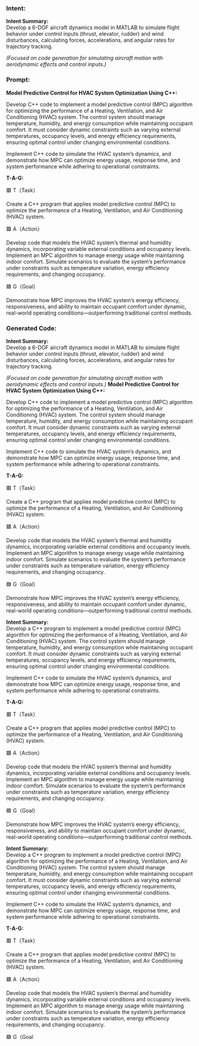 ### Intent:
**Intent Summary:**  
Develop a 6-DOF aircraft dynamics model in MATLAB to simulate flight behavior under control inputs (thrust, elevator, rudder) and wind disturbances, calculating forces, accelerations, and angular rates for trajectory tracking.  

*(Focused on code generation for simulating aircraft motion with aerodynamic effects and control inputs.)*

### Prompt:
**Model Predictive Control for HVAC System Optimization Using C++:**

Develop C++ code to implement a model predictive control (MPC) algorithm for optimizing the performance of a Heating, Ventilation, and Air Conditioning (HVAC) system. The control system should manage temperature, humidity, and energy consumption while maintaining occupant comfort. It must consider dynamic constraints such as varying external temperatures, occupancy levels, and energy efficiency requirements, ensuring optimal control under changing environmental conditions.

Implement C++ code to simulate the HVAC system’s dynamics, and demonstrate how MPC can optimize energy usage, response time, and system performance while adhering to operational constraints.

**T-A-G:**

🟥 T（Task）

Create a C++ program that applies model predictive control (MPC) to optimize the performance of a Heating, Ventilation, and Air Conditioning (HVAC) system.

🟩 A（Action）

Develop code that models the HVAC system’s thermal and humidity dynamics, incorporating variable external conditions and occupancy levels. Implement an MPC algorithm to manage energy usage while maintaining indoor comfort. Simulate scenarios to evaluate the system’s performance under constraints such as temperature variation, energy efficiency requirements, and changing occupancy.

🟦 G（Goal）

Demonstrate how MPC improves the HVAC system’s energy efficiency, responsiveness, and ability to maintain occupant comfort under dynamic, real-world operating conditions—outperforming traditional control methods.

### Generated Code:
**Intent Summary:**  
Develop a 6-DOF aircraft dynamics model in MATLAB to simulate flight behavior under control inputs (thrust, elevator, rudder) and wind disturbances, calculating forces, accelerations, and angular rates for trajectory tracking.  

*(Focused on code generation for simulating aircraft motion with aerodynamic effects and control inputs.)*
**Model Predictive Control for HVAC System Optimization Using C++:**

Develop C++ code to implement a model predictive control (MPC) algorithm for optimizing the performance of a Heating, Ventilation, and Air Conditioning (HVAC) system. The control system should manage temperature, humidity, and energy consumption while maintaining occupant comfort. It must consider dynamic constraints such as varying external temperatures, occupancy levels, and energy efficiency requirements, ensuring optimal control under changing environmental conditions.

Implement C++ code to simulate the HVAC system’s dynamics, and demonstrate how MPC can optimize energy usage, response time, and system performance while adhering to operational constraints.

**T-A-G:**

🟥 T（Task）

Create a C++ program that applies model predictive control (MPC) to optimize the performance of a Heating, Ventilation, and Air Conditioning (HVAC) system.

🟩 A（Action）

Develop code that models the HVAC system’s thermal and humidity dynamics, incorporating variable external conditions and occupancy levels. Implement an MPC algorithm to manage energy usage while maintaining indoor comfort. Simulate scenarios to evaluate the system’s performance under constraints such as temperature variation, energy efficiency requirements, and changing occupancy.

🟦 G（Goal）

Demonstrate how MPC improves the HVAC system’s energy efficiency, responsiveness, and ability to maintain occupant comfort under dynamic, real-world operating conditions—outperforming traditional control methods.

**Intent Summary:**  
Develop a C++ program to implement a model predictive control (MPC) algorithm for optimizing the performance of a Heating, Ventilation, and Air Conditioning (HVAC) system. The control system should manage temperature, humidity, and energy consumption while maintaining occupant comfort. It must consider dynamic constraints such as varying external temperatures, occupancy levels, and energy efficiency requirements, ensuring optimal control under changing environmental conditions.

Implement C++ code to simulate the HVAC system’s dynamics, and demonstrate how MPC can optimize energy usage, response time, and system performance while adhering to operational constraints.

**T-A-G:**

🟥 T（Task）

Create a C++ program that applies model predictive control (MPC) to optimize the performance of a Heating, Ventilation, and Air Conditioning (HVAC) system.

🟩 A（Action）

Develop code that models the HVAC system’s thermal and humidity dynamics, incorporating variable external conditions and occupancy levels. Implement an MPC algorithm to manage energy usage while maintaining indoor comfort. Simulate scenarios to evaluate the system’s performance under constraints such as temperature variation, energy efficiency requirements, and changing occupancy.

🟦 G（Goal）

Demonstrate how MPC improves the HVAC system’s energy efficiency, responsiveness, and ability to maintain occupant comfort under dynamic, real-world operating conditions—outperforming traditional control methods.

**Intent Summary:**  
Develop a C++ program to implement a model predictive control (MPC) algorithm for optimizing the performance of a Heating, Ventilation, and Air Conditioning (HVAC) system. The control system should manage temperature, humidity, and energy consumption while maintaining occupant comfort. It must consider dynamic constraints such as varying external temperatures, occupancy levels, and energy efficiency requirements, ensuring optimal control under changing environmental conditions.

Implement C++ code to simulate the HVAC system’s dynamics, and demonstrate how MPC can optimize energy usage, response time, and system performance while adhering to operational constraints.

**T-A-G:**

🟥 T（Task）

Create a C++ program that applies model predictive control (MPC) to optimize the performance of a Heating, Ventilation, and Air Conditioning (HVAC) system.

🟩 A（Action）

Develop code that models the HVAC system’s thermal and humidity dynamics, incorporating variable external conditions and occupancy levels. Implement an MPC algorithm to manage energy usage while maintaining indoor comfort. Simulate scenarios to evaluate the system’s performance under constraints such as temperature variation, energy efficiency requirements, and changing occupancy.

🟦 G（Goal

